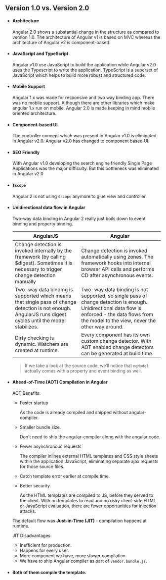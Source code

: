 ## Version 1.0 vs. Version 2.0
* #### Architecture

    Angular 2.0 shows a substantial change in the structure as compared to version 1.0. The architecture of Angular v1 is based on MVC whereas the architecture of Angular v2 is component-based.

* #### JavaScript and TypeScript

    Angular v1.0 use JavaScript to build the application while Angular v2.0 uses the Typescript to write the application. TypeScript is a superset of JavaScript which helps to build more robust and structured code.

* #### Mobile Support

    Angular 1.x was made for responsive and two way binding app. There was no mobile support. Although there are other libraries which make angular 1.x run on mobile. Angular 2.0 is made keeping in mind mobile oriented architecture.

* #### Component-based UI

    The controller concept which was present in Angular v1.0 is eliminated in Angular v2.0. Angular v2.0 has changed to component based UI.

* #### SEO Friendly

    With Angular v1.0 developing the search engine friendly Single Page Applications was the major difficulty. But this bottleneck was eliminated in Angular v2.0

* #### `$scope`

    Angular 2 is not using `$scope` anymore to glue view and controller.

* #### Unidirectional data flow in Angular

    Two-way data binding in Angular 2 really just boils down to event binding and property binding.

    | AngularJS | Angular |
    | --- | --- |
    | Change detection is invoked internally by the framework (by calling $digest). Sometimes it is necessary to trigger change detection manually | Change detection is invoked automatically using zones. The framework hooks into internal browser API calls and performs CD after asynchronous events. |
    | Two-way data binding is supported which means that single pass of change detection is not enough. AngularJS runs digest cycles until the model stabilizes. | Two-way data binding is not supported, so single pass of change detection is enough. Unidirectional data flow is enforced - the data flows from the model to the view, never the other way around. |
    | Dirty checking is dynamic. Watchers are created at runtime. | Every component has its own custom change detector. With AOT enabled change detectors can be generated at build time. |

    > If we take a look at the source code, we’ll notice that `ngModel` actually comes with a property and event binding as well.

* #### Ahead-of-Time (AOT) Compilation in Angular

    AOT Benefits:
    * Faster startup

        As the code is already compiled and shipped without angular-compiler.

    * Smaller bundle size.

        Don't need to ship the angular-compiler along with the angular code.

    * Fewer asynchronous requests

        The compiler inlines external HTML templates and CSS style sheets within the application JavaScript, eliminating separate ajax requests for those source files.

    * Catch template error earlier at compile time.

    * Better security.

        As the HTML templates are compiled to JS, before they served to the client.
        With no templates to read and no risky client-side HTML or JavaScript evaluation, there are fewer opportunities for injection attacks.

    The default flow was __Just-in-Time (JIT)__ - compilation happens at runtime.

    JIT Disadvantages:
    * Inefficient for production.
    * Happens for every user.
    * More component we have, more slower compilation.
    * We have to ship Angular compiler as part of `vendor.bundle.js`.

* #### Both of them compile the template.
